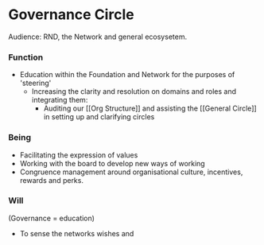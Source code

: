 # Governance Circle
Audience: RND, the Network and general ecosysetem.

### Function
- Education within the Foundation and Network for the purposes of 'steering'
	- Increasing the clarity and resolution on domains and roles and integrating them:
		- Auditing our [[Org Structure]] and assisting the [[General Circle]] in setting up and clarifying circles

### Being
- Facilitating the expression of values
- Working with the board to develop new ways of working 
- Congruence management around organisational culture, incentives, rewards and perks.


### Will
 (Governance = education) 
- To sense the networks wishes and 

